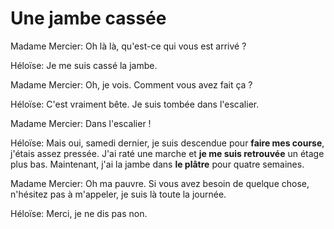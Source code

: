 # Une jambe cassée

Madame Mercier: Oh là là, qu'est-ce qui vous est arrivé ?

Héloïse: Je me suis cassé la jambe.

Madame Mercier: Oh, je vois. Comment vous avez fait ça ?

Héloïse: C'est vraiment bête. Je suis tombée dans l'escalier.

Madame Mercier: Dans l'escalier !

Héloïse: Mais oui, samedi dernier, je suis descendue pour **faire mes course**, j'étais assez pressée. J'ai raté une marche et **je me suis retrouvée** un étage plus bas. Maintenant, j'ai la jambe dans **le plâtre** pour quatre semaines.

Madame Mercier: Oh ma pauvre. Si vous avez besoin de quelque chose, n'hésitez pas à m'appeler, je suis là toute la journée.

Héloïse: Merci, je ne dis pas non.
